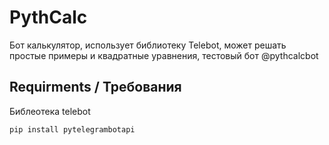 # PythCalc
Бот калькулятор, использует библиотеку Telebot, может решать простые примеры и квадратные уравнения, тестовый бот @pythcalcbot

## Requirments / Требования
Библеотека telebot

`pip install pytelegrambotapi`
